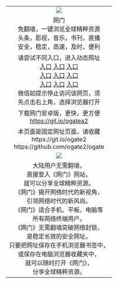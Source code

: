 <table>
  <tr>
    <td align=center><img src="https://cloud.githubusercontent.com/assets/11880933/13434984/f430fae2-e012-11e5-814f-c2df1e82b247.jpg" /></td>
  </tr>
  <tr>
    <td align=center>网门<br/>
      免翻墙，一键浏览全球精粹资源<br/>
      头条，影视，音乐，书刊，直播<br/>
      安全，稳定，高速，及时，便利<br/>
    </td>
  <tr>
    <td align=center>请尝试不同入口，进入动态网址<br/>
      <a href="https://s3.us-east-2.amazonaws.com/ogateh/show.htm?from=oGategh">入口</a>
      <a href="https://s3.eu-west-2.amazonaws.com/ogatel/show.htm?from=oGategh">入口</a>
      <a href="https://s3.ap-southeast-2.amazonaws.com/ogatey/show.htm?from=oGategh">入口</a><br/>
      <a href="https://s3.ap-northeast-2.amazonaws.com/ogates/show.htm?from=oGategh">入口</a>
      <a href="https://s3.eu-central-1.amazonaws.com/ogatef/show.htm?from=oGategh">入口</a>
      <a href="https://s3.ap-south-1.amazonaws.com/ogatem/show.htm?from=oGategh">入口</a><br/>
      <a href="https://s3-us-west-1.amazonaws.com/ogaten/show.htm?from=oGategh">入口</a>
      <a href="https://s3.ca-central-1.amazonaws.com/ogatec/show.htm?from=oGategh">入口</a>
      <a href="https://s3.ap-northeast-1.amazonaws.com/ogatet/show.htm?from=oGategh">入口</a><br/>
      微信如提示停止访问该网页，须<br/>
      先点击右上角，选择浏览器打开<br/>
    </td>
  </tr>
  <tr>
    <td align=center>
      下载网门安卓版，更快，更方便<br/><a href="https://raw.githubusercontent.com/oGate2/up/master/oGate.apk">https://git.io/ogatea2</a><br/>
    </td>
  </tr>
  </tr>
    <tr>
    <td align=center>
      本页面是固定网址页面，请收藏<br/>
      https://git.io/ogate2<br/>
      https://github.com/ogate2/ogate<br/>
    </td>
  </tr>
  <tr>
    <td align=center><img src="https://raw.githubusercontent.com/oGate2/Up/master/oGate_640.jpg"/></td>
  </tr>
  <tr>
    <td align=center>
大陆用户无需翻墙，<br/>
直接登入《网门》网站，<br/>就可以分享全球精粹资源。<br/>
《网门》揭开网络时代的新视角，<br/>引领网络时代的新风尚。<br/>
《网门》适合手机、平板、电脑等<br/>所有网络终端用户。<br/>
《网门》无需翻墙突破网络封锁，<br/>是稳定长效的安全网址。<br/>
只要把网址保存在手机浏览器书签中，<br/>或保存在电脑浏览器收藏夹中，<br/>
就可以随时打开《网门》，<br/>
分享全球精粹资源。<br/></td>
  </tr>
</table>    

